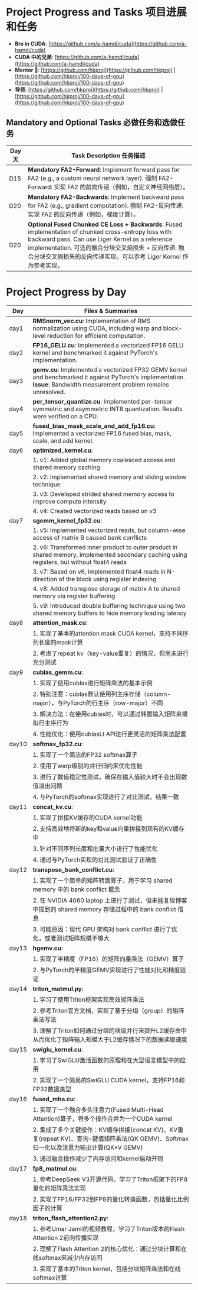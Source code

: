 # Project Progress and Tasks 项目进展和任务

- **Bro in CUDA**: [https://github.com/a-hamdi/cuda](https://github.com/a-hamdi/cuda)
- **CUDA 中的兄弟**: [https://github.com/a-hamdi/cuda](https://github.com/a-hamdi/cuda)
- **Mentor** 🚀: [https://github.com/hkproj](https://github.com/hkproj) | [https://github.com/hkproj/100-days-of-gpu](https://github.com/hkproj/100-days-of-gpu)
- **导师**: [https://github.com/hkproj](https://github.com/hkproj) | [https://github.com/hkproj/100-days-of-gpu](https://github.com/hkproj/100-days-of-gpu)

## Mandatory and Optional Tasks 必做任务和选做任务

| Day 天 | Task Description 任务描述 |
|--------|----------------------------|
| D15    | **Mandatory FA2-Forward**: Implement forward pass for FA2 (e.g., a custom neural network layer). 强制 FA2-Forward: 实现 FA2 的前向传递（例如，自定义神经网络层）。 |
| D20    | **Mandatory FA2-Backwards**: Implement backward pass for FA2 (e.g., gradient computation). 强制 FA2-反向传递: 实现 FA2 的反向传递（例如，梯度计算）。 |
| D20    | **Optional Fused Chunked CE Loss + Backwards**: Fused implementation of chunked cross-entropy loss with backward pass. Can use Liger Kernel as a reference implementation. 可选的融合分块交叉熵损失 + 反向传递: 融合分块交叉熵损失的反向传递实现。可以参考 Liger Kernel 作为参考实现。 |

# Project Progress by Day

| Day   | Files & Summaries |
|-------|-------------------|
| day1  | **RMSnorm_vec.cu**: Implementation of RMS normalization using CUDA, including warp and block-level reduction for efficient computation. |
| day2  | **FP16_GELU.cu**: Implemented a vectorized FP16 GELU kernel and benchmarked it against PyTorch's implementation. |
| day3  | **gemv.cu**: Implemented a vectorized FP32 GEMV kernel and benchmarked it against PyTorch's implementation. **Issue**: Bandwidth measurement problem remains unresolved. |
| day4  | **per_tensor_quantize.cu**: Implemented per-tensor symmetric and asymmetric INT8 quantization. Results were verified on a CPU. |
| day5  | **fused_bias_mask_scale_and_add_fp16.cu**: Implemented a vectorized FP16 fused bias, mask, scale, and add kernel. |
| day6  | **optimized_kernel.cu**: |
|       | 1. v1: Added global memory coalesced access and shared memory caching |
|       | 2. v2: Implemented shared memory and sliding window technique |
|       | 3. v3: Developed strided shared memory access to improve compute intensity |
|       | 4. v4: Created vectorized reads based on v3 |
| day7  | **sgemm_kernel_fp32.cu**: |
|       | 1. v5: Implemented vectorized reads, but column-wise access of matrix B caused bank conflicts |
|       | 2. v6: Transformed inner product to outer product in shared memory, implemented secondary caching using registers, but without float4 reads |
|       | 3. v7: Based on v6, implemented float4 reads in N-direction of the block using register indexing |
|       | 4. v8: Added transpose storage of matrix A to shared memory via register buffering |
|       | 5. v9: Introduced double buffering technique using two shared memory buffers to hide memory loading latency |
| day8  | **attention_mask.cu**: |
|       | 1. 实现了基本的attention mask CUDA kernel，支持不同序列长度的mask计算 |
|       | 2. 考虑了repeat kv（key-value重复）的情况，但尚未进行充分测试 |
| day9  | **cublas_gemm.cu**: |
|       | 1. 实现了使用cublas进行矩阵乘法的基本示例 |
|       | 2. 特别注意：cublas默认使用列主序存储（column-major），与PyTorch的行主序（row-major）不同 |
|       | 3. 解决方法：在使用cublas时，可以通过转置输入矩阵来模拟行主序行为 |
|       | 4. 性能优化：使用cublasLt API进行更灵活的矩阵乘法配置 |
| day10 | **softmax_fp32.cu**: |
|       | 1. 实现了一个简洁的FP32 softmax算子 |
|       | 2. 使用了warp级别的并行归约来优化性能 |
|       | 3. 进行了数值稳定性测试，确保在输入值较大时不会出现数值溢出问题 |
|       | 4. 与PyTorch的softmax实现进行了对比测试，结果一致 |
| day11 | **concat_kv.cu**: |
|       | 1. 实现了拼接KV缓存的CUDA kernel功能 |
|       | 2. 支持高效地将新的key和value向量拼接到现有的KV缓存中 |
|       | 3. 针对不同序列长度和批量大小进行了性能优化 |
|       | 4. 通过与PyTorch实现的对比测试验证了正确性 |
| day12 | **transpose_bank_conflict.cu**: |
|       | 1. 实现了一个简单的矩阵转置算子，用于学习 shared memory 中的 bank conflict 概念 |
|       | 2. 在 NVIDIA 4060 laptop 上进行了测试，但未能复现博客中提到的 shared memory 存储过程中的 bank conflict 信息 |
|       | 3. 可能原因：现代 GPU 架构对 bank conflict 进行了优化，或者测试矩阵规模不够大 |
| day13 | **hgemv.cu**: |
|       | 1. 实现了半精度（FP16）的矩阵向量乘法（GEMV）算子 |
|       | 2. 与PyTorch的半精度GEMV实现进行了性能对比和精度验证 |
| day14 | **triton_matmul.py**: |
|       | 1. 学习了使用Triton框架实现高效矩阵乘法 |
|       | 2. 参考Triton官方文档，实现了基于分组（group）的矩阵乘法写法 |
|       | 3. 理解了Triton如何通过分组的块级并行来提升L2缓存命中从而优化了矩阵输入规模大于L2缓存情况下的数据读取速度 |
| day15 | **swiglu_kernel.cu**: |
|       | 1. 学习了SwiGLU激活函数的原理和在大型语言模型中的应用 |
|       | 2. 实现了一个简易的SwiGLU CUDA kernel，支持FP16和FP32数据类型 |
| day16 | **fused_mha.cu**: |
|       | 1. 实现了一个融合多头注意力(Fused Multi-Head Attention)算子，将多个操作合并为一个CUDA kernel |
|       | 2. 集成了多个关键操作：KV缓存拼接(concat KV)、KV重复(repeat KV)、查询-键值矩阵乘法(QK GEMV)、Softmax归一化以及注意力输出计算(QK*V GEMV) |
|       | 3. 通过融合操作减少了内存访问和kernel启动开销|
| day17 | **fp8_matmul.cu**: |
|       | 1. 参考DeepSeek V3开源代码，学习了Triton框架下的FP8量化的矩阵乘法实现 |
|       | 2. 实现了FP16/FP32到FP8的量化转换函数，包括量化比例因子的计算 |
| day18 | **triton_flash_attention2.py**: |
|       | 1. 参考Umar Jamil的视频教程，学习了Triton版本的Flash Attention 2前向传播实现 |
|       | 2. 理解了Flash Attention 2的核心优化：通过分块计算和在线softmax来减少内存访问 |
|       | 3. 实现了基本的Triton kernel，包括分块矩阵乘法和在线softmax计算 |








